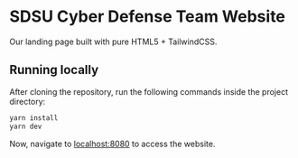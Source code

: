 # SDSU Cyber Defense Team Website

Our landing page built with pure HTML5 + TailwindCSS.

## Running locally

After cloning the repository, run the following commands inside the project directory:

```bash
yarn install
yarn dev
```

Now, navigate to [localhost:8080](localhost:8080) to access the website.